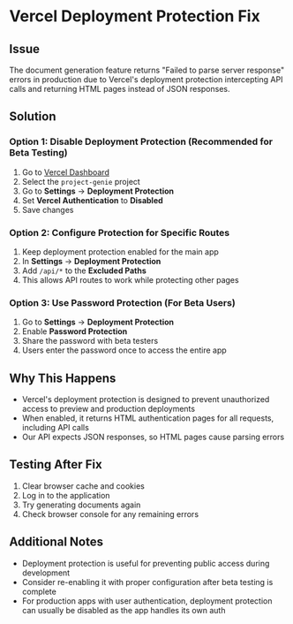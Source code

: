 # Vercel Deployment Protection Fix

## Issue
The document generation feature returns "Failed to parse server response" errors in production due to Vercel's deployment protection intercepting API calls and returning HTML pages instead of JSON responses.

## Solution

### Option 1: Disable Deployment Protection (Recommended for Beta Testing)
1. Go to [Vercel Dashboard](https://vercel.com/dashboard)
2. Select the `project-genie` project
3. Go to **Settings** → **Deployment Protection**
4. Set **Vercel Authentication** to **Disabled**
5. Save changes

### Option 2: Configure Protection for Specific Routes
1. Keep deployment protection enabled for the main app
2. In **Settings** → **Deployment Protection**
3. Add `/api/*` to the **Excluded Paths**
4. This allows API routes to work while protecting other pages

### Option 3: Use Password Protection (For Beta Users)
1. Go to **Settings** → **Deployment Protection**
2. Enable **Password Protection**
3. Share the password with beta testers
4. Users enter the password once to access the entire app

## Why This Happens
- Vercel's deployment protection is designed to prevent unauthorized access to preview and production deployments
- When enabled, it returns HTML authentication pages for all requests, including API calls
- Our API expects JSON responses, so HTML pages cause parsing errors

## Testing After Fix
1. Clear browser cache and cookies
2. Log in to the application
3. Try generating documents again
4. Check browser console for any remaining errors

## Additional Notes
- Deployment protection is useful for preventing public access during development
- Consider re-enabling it with proper configuration after beta testing is complete
- For production apps with user authentication, deployment protection can usually be disabled as the app handles its own auth